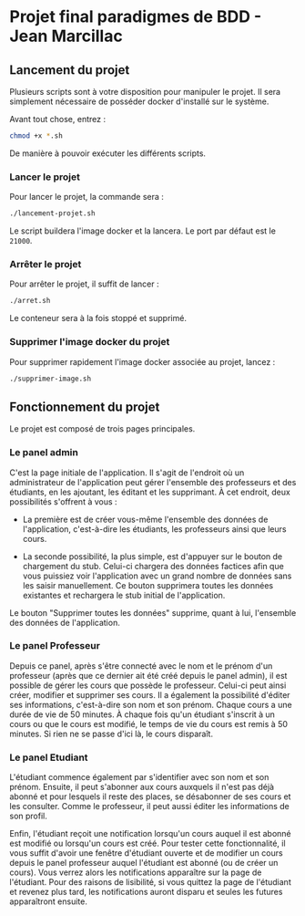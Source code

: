# Projet final paradigmes de BDD - Jean Marcillac

## Lancement du projet

Plusieurs scripts sont à votre disposition pour manipuler le projet. Il sera simplement nécessaire de posséder docker d'installé sur le système. 

Avant tout chose, entrez : 

```bash
chmod +x *.sh
```
De manière à pouvoir exécuter les différents scripts.

### Lancer le projet

Pour lancer le projet, la commande sera : 

```bash 
./lancement-projet.sh
``` 

Le script buildera l'image docker et la lancera. Le port par défaut est le `21000`. 

### Arrêter le projet

Pour arrêter le projet, il suffit de lancer : 

```bash
./arret.sh
```

Le conteneur sera à la fois stoppé et supprimé.

### Supprimer l'image docker du projet

Pour supprimer rapidement l'image docker associée au projet, lancez : 

```bash
./supprimer-image.sh
```

## Fonctionnement du projet

Le projet est composé de trois pages principales.

### Le panel admin

C'est la page initiale de l'application. Il s'agit de l'endroit où un administrateur de l'application peut gérer l'ensemble des professeurs et des étudiants, en les ajoutant, les éditant et les supprimant. À cet endroit, deux possibilités s'offrent à vous :

* La première est de créer vous-même l'ensemble des données de l'application, c'est-à-dire les étudiants, les professeurs ainsi que leurs cours.

* La seconde possibilité, la plus simple, est d'appuyer sur le bouton de chargement du stub. Celui-ci chargera des données factices afin que vous puissiez voir l'application avec un grand nombre de données sans les saisir manuellement. Ce bouton supprimera toutes les données existantes et rechargera le stub initial de l'application.

Le bouton "Supprimer toutes les données" supprime, quant à lui, l'ensemble des données de l'application.

### Le panel Professeur

Depuis ce panel, après s'être connecté avec le nom et le prénom d'un professeur (après que ce dernier ait été créé depuis le panel admin), il est possible de gérer les cours que possède le professeur. Celui-ci peut ainsi créer, modifier et supprimer ses cours. Il a également la possibilité d'éditer ses informations, c'est-à-dire son nom et son prénom.
Chaque cours a une durée de vie de 50 minutes. À chaque fois qu'un étudiant s'inscrit à un cours ou que le cours est modifié, le temps de vie du cours est remis à 50 minutes. Si rien ne se passe d'ici là, le cours disparaît.

### Le panel Etudiant

L'étudiant commence également par s'identifier avec son nom et son prénom. Ensuite, il peut s'abonner aux cours auxquels il n'est pas déjà abonné et pour lesquels il reste des places, se désabonner de ses cours et les consulter. Comme le professeur, il peut aussi éditer les informations de son profil.

Enfin, l'étudiant reçoit une notification lorsqu'un cours auquel il est abonné est modifié ou lorsqu'un cours est créé. Pour tester cette fonctionnalité, il vous suffit d'avoir une fenêtre d'étudiant ouverte et de modifier un cours depuis le panel professeur auquel l'étudiant est abonné (ou de créer un cours). Vous verrez alors les notifications apparaître sur la page de l'étudiant.
Pour des raisons de lisibilité, si vous quittez la page de l'étudiant et revenez plus tard, les notifications auront disparu et seules les futures apparaîtront ensuite.